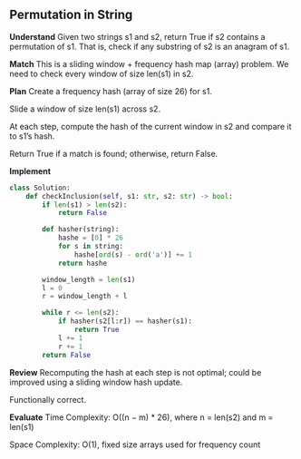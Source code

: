 ## Permutation in String
**Understand**
Given two strings s1 and s2, return True if s2 contains a permutation of s1. That is, check if any substring of s2 is an anagram of s1.

**Match**
This is a sliding window + frequency hash map (array) problem. We need to check every window of size len(s1) in s2.

**Plan**
Create a frequency hash (array of size 26) for s1.

Slide a window of size len(s1) across s2.

At each step, compute the hash of the current window in s2 and compare it to s1’s hash.

Return True if a match is found; otherwise, return False.

**Implement**
```python
class Solution:
    def checkInclusion(self, s1: str, s2: str) -> bool:
        if len(s1) > len(s2):
            return False

        def hasher(string):
            hashe = [0] * 26
            for s in string:
                hashe[ord(s) - ord('a')] += 1
            return hashe

        window_length = len(s1)
        l = 0
        r = window_length + l

        while r <= len(s2):
            if hasher(s2[l:r]) == hasher(s1):
                return True
            l += 1
            r += 1
        return False
```

**Review**
Recomputing the hash at each step is not optimal; could be improved using a sliding window hash update.

Functionally correct.

**Evaluate**
Time Complexity: O((n − m) * 26), where n = len(s2) and m = len(s1)

Space Complexity: O(1), fixed size arrays used for frequency count